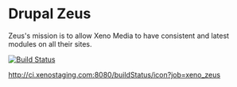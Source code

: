 # Drupal Zeus
Zeus's mission is to allow Xeno Media to have consistent and latest modules on all their sites.


[![Build Status](http://ci.xenostaging.com:8080/buildStatus/icon?job=xeno_zeus)](http://ci.xenostaging.com:8080/job/xeno_zeus)

http://ci.xenostaging.com:8080/buildStatus/icon?job=xeno_zeus
